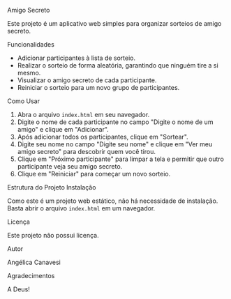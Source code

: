 Amigo Secreto

Este projeto é um aplicativo web simples para organizar sorteios de amigo secreto.

Funcionalidades

- Adicionar participantes à lista de sorteio.
- Realizar o sorteio de forma aleatória, garantindo que ninguém tire a si mesmo.
- Visualizar o amigo secreto de cada participante.
- Reiniciar o sorteio para um novo grupo de participantes.

Como Usar

1.  Abra o arquivo `index.html` em seu navegador.
2.  Digite o nome de cada participante no campo "Digite o nome de um amigo" e clique em "Adicionar".
3.  Após adicionar todos os participantes, clique em "Sortear".
4.  Digite seu nome no campo "Digite seu nome" e clique em "Ver meu amigo secreto" para descobrir quem você tirou.
5.  Clique em "Próximo participante" para limpar a tela e permitir que outro participante veja seu amigo secreto.
6.  Clique em "Reiniciar" para começar um novo sorteio.

Estrutura do Projeto
Instalação

Como este é um projeto web estático, não há necessidade de instalação. Basta abrir o arquivo `index.html` em um navegador.


Licença

Este projeto não possui licença.

Autor

Angélica Canavesi

Agradecimentos

A Deus!

